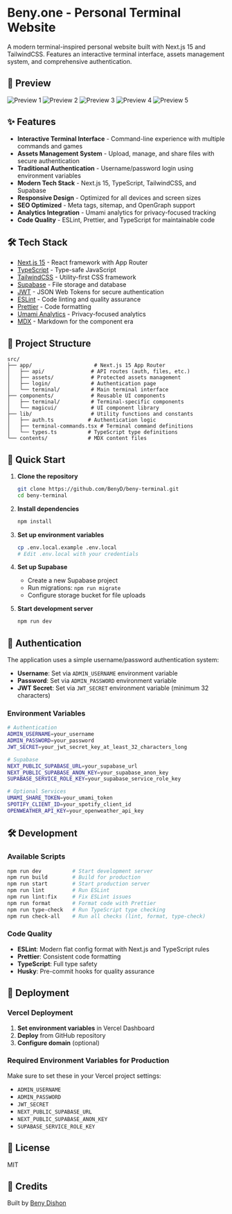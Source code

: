 # Beny.one - Personal Terminal Website

A modern terminal-inspired personal website built with Next.js 15 and TailwindCSS. Features an interactive terminal interface, assets management system, and comprehensive authentication.

## 📸 Preview

![Preview 1](./public/preview-1.png)
![Preview 2](./public/preview-2.png)
![Preview 3](./public/preview-3.png)
![Preview 4](./public/preview-4.png)
![Preview 5](./public/preview-5.png)

## ✨ Features

- **Interactive Terminal Interface** - Command-line experience with multiple commands and games
- **Assets Management System** - Upload, manage, and share files with secure authentication
- **Traditional Authentication** - Username/password login using environment variables
- **Modern Tech Stack** - Next.js 15, TypeScript, TailwindCSS, and Supabase
- **Responsive Design** - Optimized for all devices and screen sizes
- **SEO Optimized** - Meta tags, sitemap, and OpenGraph support
- **Analytics Integration** - Umami analytics for privacy-focused tracking
- **Code Quality** - ESLint, Prettier, and TypeScript for maintainable code

## 🛠️ Tech Stack

- [Next.js 15](https://nextjs.org) - React framework with App Router
- [TypeScript](https://typescriptlang.org) - Type-safe JavaScript
- [TailwindCSS](https://tailwindcss.com) - Utility-first CSS framework
- [Supabase](https://supabase.com) - File storage and database
- [JWT](https://jwt.io) - JSON Web Tokens for secure authentication
- [ESLint](https://eslint.org) - Code linting and quality assurance
- [Prettier](https://prettier.io) - Code formatting
- [Umami Analytics](https://umami.is) - Privacy-focused analytics
- [MDX](https://mdxjs.com) - Markdown for the component era

## 📝 Project Structure

```
src/
├── app/                    # Next.js 15 App Router
│   ├── api/               # API routes (auth, files, etc.)
│   ├── assets/            # Protected assets management
│   ├── login/             # Authentication page
│   └── terminal/          # Main terminal interface
├── components/            # Reusable UI components
│   ├── terminal/          # Terminal-specific components
│   └── magicui/           # UI component library
├── lib/                   # Utility functions and constants
│   ├── auth.ts           # Authentication logic
│   ├── terminal-commands.tsx # Terminal command definitions
│   └── types.ts          # TypeScript type definitions
└── contents/             # MDX content files
```

## 🚀 Quick Start

1. **Clone the repository**

   ```bash
   git clone https://github.com/BenyD/beny-terminal.git
   cd beny-terminal
   ```

2. **Install dependencies**

   ```bash
   npm install
   ```

3. **Set up environment variables**

   ```bash
   cp .env.local.example .env.local
   # Edit .env.local with your credentials
   ```

4. **Set up Supabase**
   - Create a new Supabase project
   - Run migrations: `npm run migrate`
   - Configure storage bucket for file uploads

5. **Start development server**
   ```bash
   npm run dev
   ```

## 🔐 Authentication

The application uses a simple username/password authentication system:

- **Username**: Set via `ADMIN_USERNAME` environment variable
- **Password**: Set via `ADMIN_PASSWORD` environment variable
- **JWT Secret**: Set via `JWT_SECRET` environment variable (minimum 32 characters)

### Environment Variables

```bash
# Authentication
ADMIN_USERNAME=your_username
ADMIN_PASSWORD=your_password
JWT_SECRET=your_jwt_secret_key_at_least_32_characters_long

# Supabase
NEXT_PUBLIC_SUPABASE_URL=your_supabase_url
NEXT_PUBLIC_SUPABASE_ANON_KEY=your_supabase_anon_key
SUPABASE_SERVICE_ROLE_KEY=your_supabase_service_role_key

# Optional Services
UMAMI_SHARE_TOKEN=your_umami_token
SPOTIFY_CLIENT_ID=your_spotify_client_id
OPENWEATHER_API_KEY=your_openweather_api_key
```

## 🛠️ Development

### Available Scripts

```bash
npm run dev          # Start development server
npm run build        # Build for production
npm run start        # Start production server
npm run lint         # Run ESLint
npm run lint:fix     # Fix ESLint issues
npm run format       # Format code with Prettier
npm run type-check   # Run TypeScript type checking
npm run check-all    # Run all checks (lint, format, type-check)
```

### Code Quality

- **ESLint**: Modern flat config format with Next.js and TypeScript rules
- **Prettier**: Consistent code formatting
- **TypeScript**: Full type safety
- **Husky**: Pre-commit hooks for quality assurance

## 🚀 Deployment

### Vercel Deployment

1. **Set environment variables** in Vercel Dashboard
2. **Deploy** from GitHub repository
3. **Configure domain** (optional)

### Required Environment Variables for Production

Make sure to set these in your Vercel project settings:

- `ADMIN_USERNAME`
- `ADMIN_PASSWORD` 
- `JWT_SECRET`
- `NEXT_PUBLIC_SUPABASE_URL`
- `NEXT_PUBLIC_SUPABASE_ANON_KEY`
- `SUPABASE_SERVICE_ROLE_KEY`

## 📄 License

MIT

## 🙏 Credits

Built by [Beny Dishon](https://github.com/BenyD)
